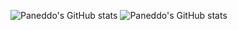 ![Paneddo's GitHub stats](https://github-readme-stats.vercel.app/api/top-langs?username=Paneddo&show_icons=true&theme=dark&count_private=true)
![Paneddo's GitHub stats](https://github-readme-stats.vercel.app/api?username=Paneddo&show_icons=true&theme=dark&count_private=true)
